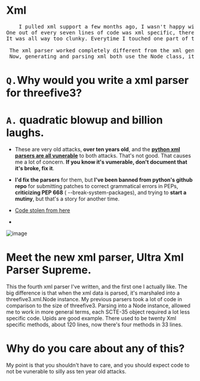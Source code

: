 # Xml
<pre>
    I pulled xml support a few months ago, I wasn't happy with the implementation. 
One out of every seven lines of code was xml specific, there was xml code everywhere.
It was all way too clunky. Everytime I touched one part of the code, something else would break.
 
 The xml parser worked completely different from the xml generator.
 Now, generating and parsing xml both use the Node class, it's much cleaner.
</pre>


# `Q.`Why would you write a xml parser for threefive3? 
 
# `A.`  __quadratic blowup__ and __billion laughs__. 

*  These are very old attacks, __over ten years old__,  and the [__python xml parsers are all vunerable__](https://docs.python.org/3/library/xml.html#xml-vulnerabilities) to both attacks.
 That's not good. That causes me a lot of concern. __If you know it's vumerable, don't document that it's broke, fix it__.
* __I'd fix the parsers__ for them, but __I've been banned from python's github repo__ for submitting patches to correct grammatical errors in PEPs, __criticizing PEP 668__ ( --break-system-packages), and trying to __start a mutiny__, but that's a story for another time.


 
* [Code stolen from here](https://gist.github.com/jordanpotti/04c54f7de46f2f0f0b4e6b8e5f5b01b0)
* 
![image](https://github.com/user-attachments/assets/121edabe-947f-47b9-a5ad-ed7b0b393474)



# Meet the new xml parser, Ultra Xml Parser Supreme.

This the fourth xml parser I've written, and the first one I actually like. 
The big difference is that when the xml data is parsed, it's marshaled into a threefive3.xml.Node instance.
My previous parsers took a lot of code in comparison to the size of threefive3. Parsing into a Node instance, 
allowed me to work in more general terms, each SCTE-35 object required a lot less specific code. Upids are good example. 
There used to be twenty Xml specific methods, about 120 lines, now there's four methods in 33 lines.

# Why do you care about any of this?
My point is that you shouldn't have to care, and you should expect code to not be vunerable to silly ass ten year old attacks. 

